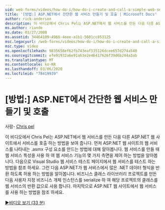 ```yaml
---
uid: web-forms/videos/how-do-i/how-do-i-create-and-call-a-simple-web-service-in-aspnet
title: '[방법:] ASP.NET에서 간단한 웹 서비스 만들기 및 호출 | Microsoft Docs'
author: rick-anderson
description: 이 비디오에서 Chris Pel는 ASP.NET에서 웹 서비스를 만든 다음 다른 ASP.NET 웹 사이트에서 서비스를 호출 하는 방법을 보여 줍니다. 먼저 다음을 만드는 방법에 대해 알아봅니다.
ms.author: riande
ms.date: 03/27/2008
ms.assetid: 34464109-4968-4eee-a1b1-5601cc853125
msc.legacyurl: /web-forms/videos/how-do-i/how-do-i-create-and-call-a-simple-web-service-in-aspnet
msc.type: video
ms.openlocfilehash: 9835658ef62fb743eaf535126dcee657d274a540
ms.sourcegitcommit: e7e91932a6e91a63e2e46417626f39d6b244a3ab
ms.translationtype: MT
ms.contentlocale: ko-KR
ms.lasthandoff: 03/06/2020
ms.locfileid: "78419939"
---
```

# <a name="how-do-i-create-and-call-a-simple-web-service-in-aspnet"></a>[방법:] ASP.NET에서 간단한 웹 서비스 만들기 및 호출

사람- [Chris pel](https://twitter.com/chrispels)

이 비디오에서 Chris Pel는 ASP.NET에서 웹 서비스를 만든 다음 다른 ASP.NET 웹 사이트에서 서비스를 호출 하는 방법을 보여 줍니다. 먼저 ASP.NET 웹 사이트의 웹 서비스를 나타내는 .asmx 구성 요소를 만드는 방법에 대해 알아봅니다. 웹 서비스를 만들 때 웹 서비스 특성을 사용 하 여 웹 서비스 기능의 몇 가지 측면을 제어 하는 방법을 알아봅니다. 다음으로 Visual Studio 웹 서비스 테스트 페이지에서 웹 서비스를 테스트 하는 방법을 참조 하세요. 그런 다음 ASP.NET가 웹 서비스에서 많은 .NET 데이터 형식을 반환 하도록 허용 하는 방법을 알아봅니다. 비즈니스 클래스 라이브러리 프로젝트를 만든 다음 사용자 지정 비즈니스 개체 인스턴스를 serialize 하 여 해당 프로젝트의 클래스를 웹 서비스의 반환 값으로 사용 합니다. 마지막으로 ASP.NET 웹 사이트에서 웹 서비스를 사용 하는 방법을 참조 하세요.

[&#9654;비디오 보기 (33 분)](https://channel9.msdn.com/Blogs/ASP-NET-Site-Videos/how-do-i-create-and-call-a-simple-web-service-in-aspnet)
